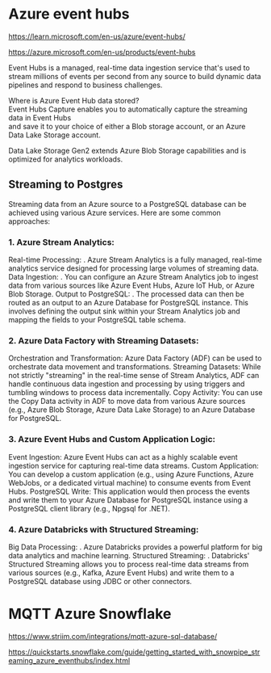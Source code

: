 # Azure event hubs


https://learn.microsoft.com/en-us/azure/event-hubs/

https://azure.microsoft.com/en-us/products/event-hubs

Event Hubs is a managed, real-time data ingestion service that's used to stream millions of events per second from any source to build dynamic data pipelines and respond to business challenges.

Where is Azure Event Hub data stored?  
Event Hubs Capture enables you to automatically capture the streaming data in Event Hubs  
and save it to your choice of either a Blob storage account, or an Azure Data Lake Storage account. 

Data Lake Storage Gen2 extends Azure Blob Storage capabilities and is optimized for analytics workloads.   


## Streaming to Postgres

Streaming data from an Azure source to a PostgreSQL database can be achieved using various Azure services. Here are some common approaches:

### 1. Azure Stream Analytics:
Real-time Processing:
.
Azure Stream Analytics is a fully managed, real-time analytics service designed for processing large volumes of streaming data.
Data Ingestion:
.
You can configure an Azure Stream Analytics job to ingest data from various sources like Azure Event Hubs, Azure IoT Hub, or Azure Blob Storage.
Output to PostgreSQL:
.
The processed data can then be routed as an output to an Azure Database for PostgreSQL instance. This involves defining the output sink within your Stream Analytics job and mapping the fields to your PostgreSQL table schema.
### 2. Azure Data Factory with Streaming Datasets:
Orchestration and Transformation:
Azure Data Factory (ADF) can be used to orchestrate data movement and transformations.
Streaming Datasets:
While not strictly "streaming" in the real-time sense of Stream Analytics, ADF can handle continuous data ingestion and processing by using triggers and tumbling windows to process data incrementally.
Copy Activity:
You can use the Copy Data activity in ADF to move data from various Azure sources (e.g., Azure Blob Storage, Azure Data Lake Storage) to an Azure Database for PostgreSQL.
### 3. Azure Event Hubs and Custom Application Logic:
Event Ingestion:
Azure Event Hubs can act as a highly scalable event ingestion service for capturing real-time data streams.
Custom Application:
You can develop a custom application (e.g., using Azure Functions, Azure WebJobs, or a dedicated virtual machine) to consume events from Event Hubs.
PostgreSQL Write:
This application would then process the events and write them to your Azure Database for PostgreSQL instance using a PostgreSQL client library (e.g., Npgsql for .NET).
### 4. Azure Databricks with Structured Streaming:
Big Data Processing:
.
Azure Databricks provides a powerful platform for big data analytics and machine learning.
Structured Streaming:
.
Databricks' Structured Streaming allows you to process real-time data streams from various sources (e.g., Kafka, Azure Event Hubs) and write them to a PostgreSQL database using JDBC or other connectors.

# MQTT Azure Snowflake

https://www.striim.com/integrations/mqtt-azure-sql-database/

https://quickstarts.snowflake.com/guide/getting_started_with_snowpipe_streaming_azure_eventhubs/index.html

